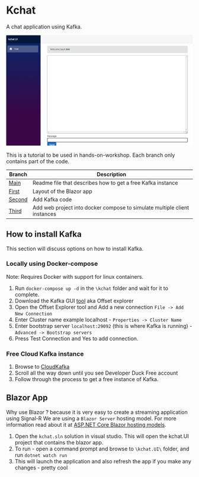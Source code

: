 # Kchat

A chat application using Kafka.

![Alt text](kchat.png?raw=true "kchat")

This is a tutorial to be used in hands-on-workshop. Each branch only contains part of the code.

|Branch|Description|
|-|-|
[Main](https://github.com/TalalTayyab/Kchat/tree/main)|Readme file that describes how to get a free Kafka instance
[First](https://github.com/TalalTayyab/Kchat/tree/first)|Layout of the Blazor app
[Second](https://github.com/TalalTayyab/Kchat/tree/second)|Add Kafka code
[Third](https://github.com/TalalTayyab/Kchat/tree/third)|Add web project into docker compose to simulate multiple client instances

## How to install Kafka

This section will discuss options on how to install Kafka.

### Locally using Docker-compose

Note: Requires Docker with support for linux containers.

1. Run `docker-compose up -d` in the `\kchat` folder and wait for it to complete.
1. Download the Kafka GUI [tool](https://kafkatool.com/download.html) aka Offset explorer
1. Open the Offset Explorer tool and Add a new connection `File -> Add New Connection`
1. Enter Cluster name example localhost - `Properties -> Cluster Name`
1. Enter bootstrap server `localhost:29092` (this is where Kafka is running) - `Advanced -> Bootstrap servers`
1. Press Test Connection and Yes to add connection.

### Free Cloud Kafka instance 

1. Browse to [CloudKafka](https://www.cloudkarafka.com/plans.html)
1. Scroll all the way down until you see Developer Duck Free account
1. Follow through the process to get a free instance of Kafka.

## Blazor App

Why use Blazor ?  because it is very easy to create a streaming application using Signal-R
We are using a `Blazor Server` hosting model. For more information read about it at [ASP.NET Core Blazor hosting models](https://docs.microsoft.com/en-us/aspnet/core/blazor/hosting-models?view=aspnetcore-5.0).

1. Open the `kchat.sln` solution in visual studio. This will open the kchat.UI project that contains the blazor app.
1. To run - open a command prompt and browse to `\kchat.UI\` folder, and run `dotnet watch run`
1. This will launch the application and also refresh the app if you make any changes - pretty cool